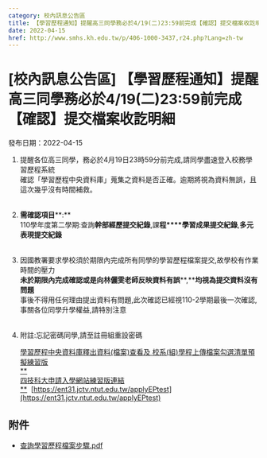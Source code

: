 ```yaml
---
category: 校內訊息公告區
title: 【學習歷程通知】提醒高三同學務必於4/19(二)23:59前完成【確認】提交檔案收訖明細
date: 2022-04-15
href: http://www.smhs.kh.edu.tw/p/406-1000-3437,r24.php?Lang=zh-tw
---
```


# [校內訊息公告區] 【學習歷程通知】提醒高三同學務必於4/19(二)23:59前完成【確認】提交檔案收訖明細

發布日期：2022-04-15

1.  提醒各位高三同學，務必於4月19日23時59分前完成,請同學盡速登入校務學習歷程系統  
    確認「學習歷程中央資料庫」蒐集之資料是否正確。逾期將視為資料無誤，且這次幾乎沒有時間補救。  
     
2.  **需確認項目****:**  
    110學年度第二學期:查詢**幹部經歷提交紀錄**,課**程****學習成果提交紀錄**,**多元表現提交紀錄**  
     
3.  因國教署要求學校須於期限內完成所有同學的學習歷程檔案提交,故學校有作業時間的壓力  
    **未於期限內完成確認或是向林儷雯老師反映資料有誤****,****均視為提交資料沒有問題**   
    事後不得用任何理由提出資料有問題,此次確認已經視110-2學期最後一次確認,  
    事關各位同學升學權益,請特別注意  
     
4.  附註:忘記密碼同學,請至註冊組重設密碼  
      
    [學習歷程中央資料庫釋出資料(檔案)查看及 校系(組)學程上傳檔案勾選清單預擬練習版](https://www.cac.edu.tw/StuUpload111/upload.php)  
    [**  
    四技科大申請入學網站練習版連結**](https://www.cac.edu.tw/StuUpload111/upload.php)  [https://ent31.jctv.ntut.edu.tw/applyEPtest](https://ent31.jctv.ntut.edu.tw/applyEPtest)

## 附件

- [查詢學習歷程檔案步驟.pdf](https://www.smhs.kh.edu.tw/var/file/0/1000/attach/42/pta_3193_9208691_11071.pdf)
